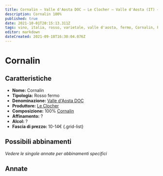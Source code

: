 ```yaml
---
title: Cornalin – Valle d'Aosta DOC – Le Clocher – Valle d'Aosta (IT) – 10-14€ –  s.v.
description: Cornalin 100%
published: true
date: 2021-10-01T20:15:13.311Z
tags: vino, italia, rosso, varietale, valle d'aosta, fermo, Cornalin, Prezzi | 10-14€
editor: markdown
dateCreated: 2021-09-18T16:30:04.076Z 
---
```


# Cornalin

## Caratteristiche
- **Nome:** Cornalin
- **Tipologia:** Rosso fermo
- **Denominazione:** [Valle d'Aosta DOC](/denominazioni/Italia/Valle-d-Aosta/DOC/Valle-d-Aosta) 
- **Produttore:** [Le Clocher](/produttori/Italia/Valle-d-Aosta/Le-Clocher) 
- **Composizione:** 100% [Cornalin](/vitigni/Italia/bacca-nera/cornalin) 
- **Affinamento:** ?
- **Alcol:** ?
- **Fascia di prezzo:** 10-14€
{.grid-list}




## Possibili abbinamenti
*Vedere le singole annate per abbinamenti specifici*


## Annate


